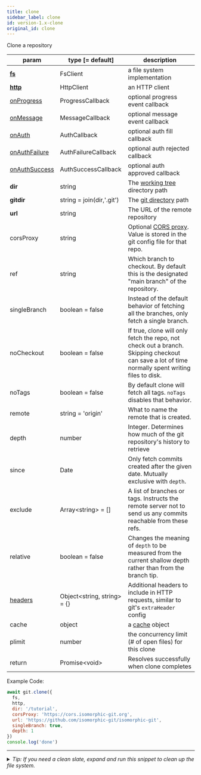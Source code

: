 ```yaml
---
title: clone
sidebar_label: clone
id: version-1.x-clone
original_id: clone
---
```


Clone a repository

| param                            | type [= default]              | description                                                                                                                                     |
| -------------------------------- | ----------------------------- | ----------------------------------------------------------------------------------------------------------------------------------------------- |
| [**fs**](./fs)                   | FsClient                      | a file system implementation                                                                                                                    |
| [**http**](./http)               | HttpClient                    | an HTTP client                                                                                                                                  |
| [onProgress](./onProgress)       | ProgressCallback              | optional progress event callback                                                                                                                |
| [onMessage](./onMessage)         | MessageCallback               | optional message event callback                                                                                                                 |
| [onAuth](./onAuth)               | AuthCallback                  | optional auth fill callback                                                                                                                     |
| [onAuthFailure](./onAuthFailure) | AuthFailureCallback           | optional auth rejected callback                                                                                                                 |
| [onAuthSuccess](./onAuthSuccess) | AuthSuccessCallback           | optional auth approved callback                                                                                                                 |
| **dir**                          | string                        | The [working tree](dir-vs-gitdir.md) directory path                                                                                             |
| **gitdir**                       | string = join(dir,'.git')     | The [git directory](dir-vs-gitdir.md) path                                                                                                      |
| **url**                          | string                        | The URL of the remote repository                                                                                                                |
| corsProxy                        | string                        | Optional [CORS proxy](https://www.npmjs.com/%40isomorphic-git/cors-proxy). Value is stored in the git config file for that repo.                |
| ref                              | string                        | Which branch to checkout. By default this is the designated "main branch" of the repository.                                                    |
| singleBranch                     | boolean = false               | Instead of the default behavior of fetching all the branches, only fetch a single branch.                                                       |
| noCheckout                       | boolean = false               | If true, clone will only fetch the repo, not check out a branch. Skipping checkout can save a lot of time normally spent writing files to disk. |
| noTags                           | boolean = false               | By default clone will fetch all tags. `noTags` disables that behavior.                                                                          |
| remote                           | string = 'origin'             | What to name the remote that is created.                                                                                                        |
| depth                            | number                        | Integer. Determines how much of the git repository's history to retrieve                                                                        |
| since                            | Date                          | Only fetch commits created after the given date. Mutually exclusive with `depth`.                                                               |
| exclude                          | Array\<string\> = []          | A list of branches or tags. Instructs the remote server not to send us any commits reachable from these refs.                                   |
| relative                         | boolean = false               | Changes the meaning of `depth` to be measured from the current shallow depth rather than from the branch tip.                                   |
| [headers](./headers)             | Object\<string, string\> = {} | Additional headers to include in HTTP requests, similar to git's `extraHeader` config                                                           |
| cache                            | object                        | a [cache](cache.md) object                                                                                                                      |
| plimit                           | number                        | the concurrency limit (# of open files) for this clone                                                                                          |
| return                           | Promise\<void\>               | Resolves successfully when clone completes                                                                                                      |

Example Code:

```js live
await git.clone({
  fs,
  http,
  dir: '/tutorial',
  corsProxy: 'https://cors.isomorphic-git.org',
  url: 'https://github.com/isomorphic-git/isomorphic-git',
  singleBranch: true,
  depth: 1
})
console.log('done')
```


---

<details>
<summary><i>Tip: If you need a clean slate, expand and run this snippet to clean up the file system.</i></summary>

```js live
window.fs = new LightningFS('fs', { wipe: true })
window.pfs = window.fs.promises
console.log('done')
```
</details>

<script>
(function rewriteEditLink() {
  const el = document.querySelector('a.edit-page-link.button');
  if (el) {
    el.href = 'https://github.com/isomorphic-git/isomorphic-git/edit/main/src/api/clone.js';
  }
})();
</script>